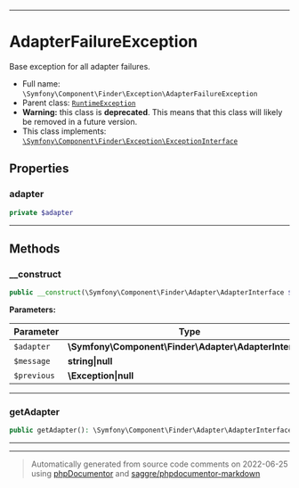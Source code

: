 ***

# AdapterFailureException

Base exception for all adapter failures.



* Full name: `\Symfony\Component\Finder\Exception\AdapterFailureException`
* Parent class: [`RuntimeException`](../../../../RuntimeException.md)
* **Warning:** this class is **deprecated**. This means that this class will likely be removed in a future version.
* This class implements:
[`\Symfony\Component\Finder\Exception\ExceptionInterface`](./ExceptionInterface.md)



## Properties


### adapter



```php
private $adapter
```






***

## Methods


### __construct



```php
public __construct(\Symfony\Component\Finder\Adapter\AdapterInterface $adapter, string|null $message = null, \Exception|null $previous = null): mixed
```








**Parameters:**

| Parameter | Type | Description |
|-----------|------|-------------|
| `$adapter` | **\Symfony\Component\Finder\Adapter\AdapterInterface** |  |
| `$message` | **string&#124;null** |  |
| `$previous` | **\Exception&#124;null** |  |




***

### getAdapter



```php
public getAdapter(): \Symfony\Component\Finder\Adapter\AdapterInterface
```











***


***
> Automatically generated from source code comments on 2022-06-25 using [phpDocumentor](http://www.phpdoc.org/) and [saggre/phpdocumentor-markdown](https://github.com/Saggre/phpDocumentor-markdown)
